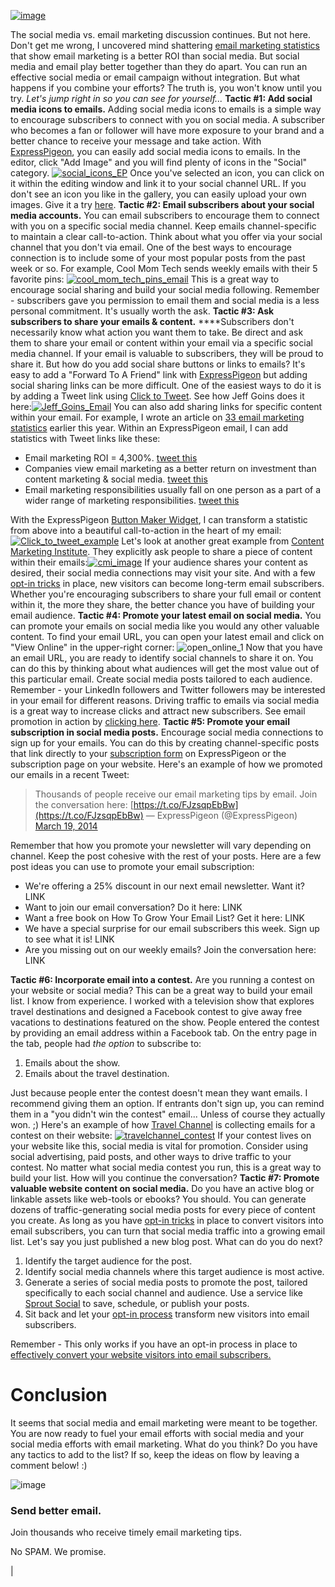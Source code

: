 [![image](http://photos.foter.com/134/3-366-y2-bestest-friends_l.jpg)](http://foter.com/photo/3-366-y2-bestest-friends/)

The social media vs. email marketing discussion continues. But not here.
Don't get me wrong, I uncovered mind shattering [email marketing
statistics](/blog/2014/01/06/email-marketing-statistics-2014/)
that show email marketing is a better ROI than social media. But social
media and email play better together than they do apart. You can run an
effective social media or email campaign without integration. But what
happens if you combine your efforts? The truth is, you won't know until
you try. *Let's jump right in so you can see for yourself...* **Tactic
\#1: Add social media icons to emails.** Adding social media icons to
emails is a simple way to encourage subscribers to connect with you on
social media. A subscriber who becomes a fan or follower will have more
exposure to your brand and a better chance to receive your message and
take action. With [ExpressPigeon](http://expresspigeon.com), you can
easily add social media icons to emails. In the editor, click "Add
Image" and you will find plenty of icons in the "Social" category.
[![social\_icons\_EP](/blog/wp-content/uploads/2014/03/social_icons_EP.png)](/blog/wp-content/uploads/2014/03/social_icons_EP.png)
Once you've selected an icon, you can click on it within the editing
window and link it to your social channel URL. If you don't see an icon
you like in the gallery, you can easily upload your own images. Give it
a try [here](https://expresspigeon.com/access/registration?plan=free).
**Tactic \#2: Email subscribers about your social media accounts.** You
can email subscribers to encourage them to connect with you on a
specific social media channel. Keep emails channel-specific to maintain
a clear call-to-action. Think about what you offer via your social
channel that you don't via email. One of the best ways to encourage
connection is to include some of your most popular posts from the past
week or so. For example, Cool Mom Tech sends weekly emails with their 5
favorite pins:
[![cool\_mom\_tech\_pins\_email](/blog/wp-content/uploads/2014/03/cool_mom_tech_pins_email.png)](/blog/wp-content/uploads/2014/03/cool_mom_tech_pins_email.png)
This is a great way to encourage social sharing and build your social
media following. Remember - subscribers gave you permission to email
them and social media is a less personal commitment. It's usually worth
the ask. **Tactic \#3: Ask subscribers to share your emails & content.**
****Subscribers don't necessarily know what action you want them to
take. Be direct and ask them to share your email or content within your
email via a specific social media channel. If your email is valuable to
subscribers, they will be proud to share it. But how do you add social
share buttons or links to emails? It's easy to add a "Forward To A
Friend" link with [ExpressPigeon](http://expresspigeon.com) but adding
social sharing links can be more difficult. One of the easiest ways to
do it is by adding a Tweet link using [Click to
Tweet](http://clicktotweet.com/). See how Jeff Goins does it
here:[![Jeff\_Goins\_Email](/blog/wp-content/uploads/2014/03/Jeff_Goins_Email.png)](/blog/wp-content/uploads/2014/03/Jeff_Goins_Email.png)
You can also add sharing links for specific content within your email.
For example, I wrote an article on [33 email marketing
statistics](/blog/2014/01/06/email-marketing-statistics-2014/)
earlier this year. Within an ExpressPigeon email, I can add statistics
with Tweet links like these:

-   Email marketing ROI = 4,300%. [tweet this](http://ctt.ec/8VdBf)
-   Companies view email marketing as a better return on investment than
    content marketing & social media. [tweet this](http://ctt.ec/hx9N4)
-   Email marketing responsibilities usually fall on one person as a
    part of a wider range of marketing responsibilities. [tweet
    this](http://ctt.ec/8oK6r)

With the ExpressPigeon [Button Maker
Widget](/blog/2013/10/01/go-wild-making-buttons-in-your-email-campaigns/),
I can transform a statistic from above into a beautiful call-to-action
in the heart of my email:
[![Click\_to\_tweet\_example](/blog/wp-content/uploads/2014/03/Click_to_tweet_example.png)](/blog/wp-content/uploads/2014/03/Click_to_tweet_example.png)
Let's look at another great example from [Content Marketing
Institute](http://contentmarketinginstitute.com/). They explicitly ask
people to share a piece of content within their
emails:[![cmi\_image](/blog/wp-content/uploads/2014/03/cmi_image.png)](/blog/wp-content/uploads/2014/03/cmi_image.png)
If your audience shares your content as desired, their social media
connections may visit your site. And with a few [opt-in
tricks](/blog/2014/02/24/16-opt-in-tricks-to-grow-your-email-list/)
in place, new visitors can become long-term email subscribers. Whether
you're encouraging subscribers to share your full email or content
within it, the more they share, the better chance you have of building
your email audience. **Tactic \#4: Promote your latest email on social
media.** You can promote your emails on social media like you would any
other valuable content. To find your email URL, you can open your latest
email and click on "View Online" in the upper-right corner:
![open\_online\_1](/blog/wp-content/uploads/2014/03/open_online_1.png)
Now that you have an email URL, you are ready to identify social
channels to share it on. You can do this by thinking about what
audiences will get the most value out of this particular email. Create
social media posts tailored to each audience. Remember - your LinkedIn
followers and Twitter followers may be interested in your email for
different reasons. Driving traffic to emails via social media is a great
way to increase clicks and attract new subscribers. See email promotion
in action by [clicking here](http://ctt.ec/Ar8aI). **Tactic \#5: Promote
your email subscription in social media posts.** Encourage social media
connections to sign up for your emails. You can do this by creating
channel-specific posts that link directly to your [subscription
form](/blog/2013/11/18/custom-email-subscription-form/)
on ExpressPigeon or the subscription page on your website. Here's an
example of how we promoted our emails in a recent Tweet:

> Thousands of people receive our email marketing tips by email. Join
> the conversation here:
> [https://t.co/FJzsqpEbBw](https://t.co/FJzsqpEbBw) — ExpressPigeon
> (@ExpressPigeon) [March 19,
> 2014](https://twitter.com/ExpressPigeon/statuses/446148485759254528)

Remember that how you promote your newsletter will vary depending on
channel. Keep the post cohesive with the rest of your posts. Here are a
few post ideas you can use to promote your email subscription:

-   We're offering a 25% discount in our next email newsletter. Want it?
    LINK
-   Want to join our email conversation? Do it here: LINK
-   Want a free book on How To Grow Your Email List? Get it here: LINK
-   We have a special surprise for our email subscribers this week. Sign
    up to see what it is! LINK
-   Are you missing out on our weekly emails? Join the conversation
    here: LINK

**Tactic \#6: Incorporate email into a contest.** Are you running a
contest on your website or social media? This can be a great way to
build your email list. I know from experience. I worked with a
television show that explores travel destinations and designed a
Facebook contest to give away free vacations to destinations featured on
the show. People entered the contest by providing an email address
within a Facebook tab. On the entry page in the tab, people had *the
option* to subscribe to:

1.  Emails about the show.
2.  Emails about the travel destination.

Just because people enter the contest doesn't mean they want emails. I
recommend giving them an option. If entrants don't sign up, you can
remind them in a "you didn't win the contest" email... Unless of course
they actually won. ;) Here's an example of how [Travel
Channel](http://www.travelchannel.com/) is collecting emails for a
contest on their website:
[![travelchannel\_contest](/blog/wp-content/uploads/2014/03/travelchannel_contest.png)](/blog/wp-content/uploads/2014/03/travelchannel_contest.png)
If your contest lives on your website like this, social media is vital
for promotion. Consider using social advertising, paid posts, and other
ways to drive traffic to your contest. No matter what social media
contest you run, this is a great way to build your list. How will you
continue the conversation? **Tactic \#7: Promote valuable website
content on social media.** Do you have an active blog or linkable assets
like web-tools or ebooks? You should. You can generate dozens of
traffic-generating social media posts for every piece of content you
create. As long as you have [opt-in
tricks](/blog/2014/02/24/16-opt-in-tricks-to-grow-your-email-list/)
in place to convert visitors into email subscribers, you can turn that
social media traffic into a growing email list. Let's say you just
published a new blog post. What can do you do next?

1.  Identify the target audience for the post.
2.  Identify social media channels where this target audience is most
    active.
3.  Generate a series of social media posts to promote the post,
    tailored specifically to each social channel and audience. Use a
    service like [Sprout Social](http://sproutsocial.com) to save,
    schedule, or publish your posts.
4.  Sit back and let your [opt-in
    process](/blog/2014/02/24/16-opt-in-tricks-to-grow-your-email-list/)
    transform new visitors into email subscribers.

Remember - This only works if you have an opt-in process in place to
[effectively convert your website visitors into email
subscribers.](/blog/2014/02/24/16-opt-in-tricks-to-grow-your-email-list/)

Conclusion
==========

It seems that social media and email marketing were meant to be
together. You are now ready to fuel your email efforts with social media
and your social media efforts with email marketing. What do you think?
Do you have any tactics to add to the list? If so, keep the ideas on
flow by leaving a comment below! :)

![image](/blog/wp-content/uploads/2013/11/ep_badge.png)

### Send better email.

Join thousands who receive timely email marketing tips.

No SPAM. We promise.

|
